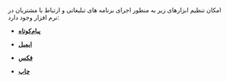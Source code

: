 امکان تنظیم ابزارهای زیر به منظور اجرای برنامه های تبلیغاتی و ارتباط با مشتریان در نرم افزار وجود دارد:

- **[پیام‌کوتاه](https://github.com/1stco/PayamGostarDocs/blob/master/help2.5.4%20new/Getting-Started/General%20settings/Line%20settings/sms/%D8%A7%D9%BE%D8%B1%D8%A7%D8%AA%D9%88%D8%B1%D9%87%D8%A7%DB%8C%20%D9%82%D8%A7%D8%A8%D9%84%20%D9%BE%D8%B4%D8%AA%DB%8C%D8%A8%D8%A7%D9%86%DB%8C%20%20%D9%BE%DB%8C%D8%A7%D9%85%DA%A9.md)**

- **[ایمیل](https://github.com/1stco/PayamGostarDocs/blob/master/help2.5.4%20new/Getting-Started/General%20settings/Line%20settings/email/%D8%AA%D9%86%D8%B8%DB%8C%D9%85%D8%A7%D8%AA%20%D8%A7%DB%8C%D9%85%DB%8C%D9%84%E2%80%8C%D9%87%D8%A7%DB%8C%20smtp.md)**

- **[فکس](https://github.com/1stco/PayamGostarDocs/blob/master/help2.5.4%20new/Getting-Started/General%20settings/Line%20settings/fax/%D8%AA%D9%86%D8%B8%DB%8C%D9%85%D8%A7%D8%AA%20%D8%AE%D8%B7%D9%88%D8%B7%20%D9%81%DA%A9%D8%B3.md)**

- **[چاپ](https://github.com/1stco/PayamGostarDocs/blob/master/help2.5.4%20new/Getting-Started/General%20settings/Line%20settings/print/%D8%AA%D9%86%D8%B8%DB%8C%D9%85%D8%A7%D8%AA%20%D9%BE%D8%B1%DB%8C%D9%86%D8%AA%D8%B1.md)**

